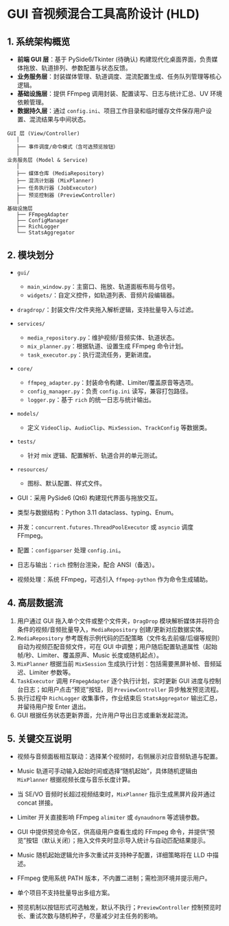 # GUI 音视频混合工具高阶设计 (HLD)

## 1. 系统架构概览
- **前端 GUI 层**：基于 PySide6/Tkinter (待确认) 构建现代化桌面界面，负责媒体拖放、轨道排列、参数配置与状态反馈。
- **业务服务层**：封装媒体管理、轨道调度、混流配置生成、任务队列管理等核心逻辑。
- **基础设施层**：提供 FFmpeg 调用封装、配置读写、日志与统计汇总、UV 环境依赖管理。
- **数据持久层**：通过 `config.ini`、项目工作目录和临时缓存文件保存用户设置、混流结果与中间状态。

```
GUI 层 (View/Controller)
   │
   ├── 事件调度/命令模式（含可选预览按钮）
   │
业务服务层 (Model & Service)
   │
   ├── 媒体仓库 (MediaRepository)
   ├── 混流计划器 (MixPlanner)
   ├── 任务执行器 (JobExecutor)
   ├── 预览控制器 (PreviewController)
   │
基础设施层
   ├── FFmpegAdapter
   ├── ConfigManager
   ├── RichLogger
   └── StatsAggregator
```

## 2. 模块划分
- `gui/`
  - `main_window.py`：主窗口、拖放、轨道面板布局与信号。
  - `widgets/`：自定义控件，如轨道列表、音频片段编辑器。
- `dragdrop/`：封装文件/文件夹拖入解析逻辑，支持批量导入与过滤。
- `services/`
  - `media_repository.py`：维护视频/音频实体、轨道状态。
  - `mix_planner.py`：根据轨道、设置生成 FFmpeg 命令计划。
  - `task_executor.py`：执行混流任务，更新进度。
- `core/`
  - `ffmpeg_adapter.py`：封装命令构建、Limiter/覆盖原音等选项。
  - `config_manager.py`：负责 `config.ini` 读写，兼容打包路径。
  - `logger.py`：基于 `rich` 的统一日志与统计输出。
- `models/`
  - 定义 `VideoClip`、`AudioClip`、`MixSession`、`TrackConfig` 等数据类。
- `tests/`
  - 针对 mix 逻辑、配置解析、轨道合并的单元测试。
- `resources/`
  - 图标、默认配置、样式文件。

- GUI：采用 PySide6 (Qt6) 构建现代界面与拖放交互。
- 类型与数据结构：Python 3.11 dataclass、typing、Enum。
- 并发：`concurrent.futures.ThreadPoolExecutor` 或 `asyncio` 调度 FFmpeg。
- 配置：`configparser` 处理 `config.ini`。
- 日志与输出：`rich` 控制台渲染，配合 ANSI（备选）。
- 视频处理：系统 FFmpeg，可选引入 `ffmpeg-python` 作为命令生成辅助。

## 4. 高层数据流
1. 用户通过 GUI 拖入单个文件或整个文件夹，`DragDrop` 模块解析媒体并将符合条件的视频/音频批量导入，`MediaRepository` 创建/更新对应数据实体。
2. `MediaRepository` 参考既有示例代码的匹配策略（文件名去前缀/后缀等规则）自动为视频匹配音频文件，可在 GUI 中调整；用户随后配置轨道属性（起始帧/秒、Limiter、覆盖原声、Music 长度或随机起点）。
3. `MixPlanner` 根据当前 `MixSession` 生成执行计划：包括需要黑屏补帧、音频延迟、Limiter 参数等。
4. `TaskExecutor` 调用 `FFmpegAdapter` 逐个执行计划，实时更新 GUI 进度与控制台日志；如用户点击“预览”按钮，则 `PreviewController` 异步触发预览流程。
5. 执行过程中 `RichLogger` 收集事件，作业结束后 `StatsAggregator` 输出汇总，并留待用户按 Enter 退出。
6. GUI 根据任务状态更新界面，允许用户导出日志或重新发起混流。

## 5. 关键交互说明
- 视频与音频面板相互联动：选择某个视频时，右侧展示对应音频轨道与配置。
- Music 轨道可手动输入起始时间或选择“随机起始”，具体随机逻辑由 `MixPlanner` 根据视频长度与音乐长度计算。
- 当 SE/VO 音频时长超过视频结束时，`MixPlanner` 指示生成黑屏片段并通过 concat 拼接。
- Limiter 开关直接影响 FFmpeg `alimiter` 或 `dynaudnorm` 等滤镜参数。
- GUI 中提供预览命令区，供高级用户查看生成的 FFmpeg 命令，并提供“预览”按钮（默认关闭）；拖入文件夹时显示导入统计与自动匹配结果提示。

- Music 随机起始逻辑允许多次重试并支持种子配置，详细策略将在 LLD 中描述。
- FFmpeg 使用系统 PATH 版本，不内置二进制；需检测环境并提示用户。
- 单个项目不支持批量导出多组方案。
- 预览机制以按钮形式可选触发，默认不执行；`PreviewController` 控制预览时长、重试次数与随机种子，尽量减少对主任务的影响。


